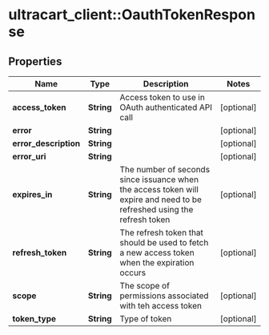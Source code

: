 # ultracart_client::OauthTokenResponse

## Properties
Name | Type | Description | Notes
------------ | ------------- | ------------- | -------------
**access_token** | **String** | Access token to use in OAuth authenticated API call | [optional] 
**error** | **String** |  | [optional] 
**error_description** | **String** |  | [optional] 
**error_uri** | **String** |  | [optional] 
**expires_in** | **String** | The number of seconds since issuance when the access token will expire and need to be refreshed using the refresh token | [optional] 
**refresh_token** | **String** | The refresh token that should be used to fetch a new access token when the expiration occurs | [optional] 
**scope** | **String** | The scope of permissions associated with teh access token | [optional] 
**token_type** | **String** | Type of token | [optional] 


